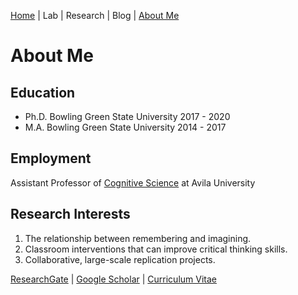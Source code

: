 [Home](https://jaredbranch.github.io/) | Lab | Research | Blog |  [About Me](https://jaredbranch.github.io/aboutme)
# About Me

## Education
* Ph.D. Bowling Green State University 2017 - 2020
* M.A. Bowling Green State University 2014 - 2017

## Employment
Assistant Professor of [Cognitive Science](http://catalog.avila.edu/preview_program.php?catoid=14&poid=1836) at Avila University

## Research Interests
1. The relationship between remembering and imagining.
2. Classroom interventions that can improve critical thinking skills. 
3. Collaborative, large-scale replication projects.

[ResearchGate](https://www.researchgate.net/profile/Jared_Branch) | [Google Scholar](https://scholar.google.com/citations?user=HnuYVnsAAAAJ&hl=en) | [Curriculum Vitae](https://drive.google.com/file/d/1Q0JiuC8dcB6SHJw_LV9OQMuo799ARIL_/view?usp=sharing)
